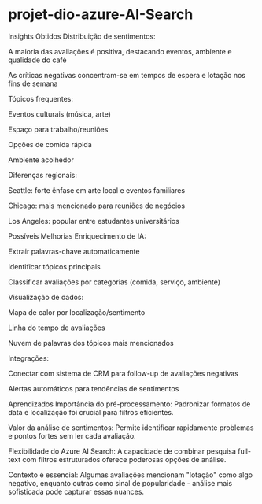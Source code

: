 # projet-dio-azure-AI-Search

Insights Obtidos
Distribuição de sentimentos:

A maioria das avaliações é positiva, destacando eventos, ambiente e qualidade do café

As críticas negativas concentram-se em tempos de espera e lotação nos fins de semana

Tópicos frequentes:

Eventos culturais (música, arte)

Espaço para trabalho/reuniões

Opções de comida rápida

Ambiente acolhedor

Diferenças regionais:

Seattle: forte ênfase em arte local e eventos familiares

Chicago: mais mencionado para reuniões de negócios

Los Angeles: popular entre estudantes universitários

Possíveis Melhorias
Enriquecimento de IA:

Extrair palavras-chave automaticamente

Identificar tópicos principais

Classificar avaliações por categorias (comida, serviço, ambiente)

Visualização de dados:

Mapa de calor por localização/sentimento

Linha do tempo de avaliações

Nuvem de palavras dos tópicos mais mencionados

Integrações:

Conectar com sistema de CRM para follow-up de avaliações negativas

Alertas automáticos para tendências de sentimentos

Aprendizados
Importância do pré-processamento: Padronizar formatos de data e localização foi crucial para filtros eficientes.

Valor da análise de sentimentos: Permite identificar rapidamente problemas e pontos fortes sem ler cada avaliação.

Flexibilidade do Azure AI Search: A capacidade de combinar pesquisa full-text com filtros estruturados oferece poderosas opções de análise.

Contexto é essencial: Algumas avaliações mencionam "lotação" como algo negativo, enquanto outras como sinal de popularidade - análise mais sofisticada pode capturar essas nuances.
